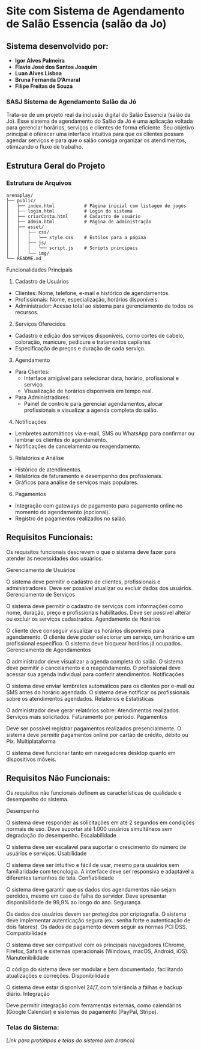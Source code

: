 # Site com Sistema de Agendamento de Salão Essencia (salão da Jo)

## Sistema desenvolvido por:
- **Igor Alves Palmeira**
- **Flavio José dos Santos Joaquim**
- **Luan Alves Lisboa**
- **Bruna Fernanda D’Amaral**
- **Filipe Freitas de Souza**

### SASJ Sistema de Agendamento Salão da Jó

Trata-se de um projeto real da inclusão digital do Salão Essencia (salão da Jo). Esse sistema de agendamento do Salão da Jó é uma aplicação voltada para gerenciar horários, serviços e clientes de forma eficiente. Seu objetivo principal é oferecer uma interface intuitiva para que os clientes possam agendar serviços e para que o salão consiga organizar os atendimentos, otimizando o fluxo de trabalho.

## Estrutura Geral do Projeto
### Estrutura de Arquivos

```plaintext
arenaplay/
├── public/
│   ├── index.html           # Página inicial com listagem de jogos
│   ├── login.html           # Login do sistema
│   ├── criarConta.html      # Cadastro de usuário
│   ├── admin.html           # Página de administração
│   ├── asset/
│   │   ├── css/
│   │   │   └── style.css    # Estilos para a página
│   │   ├── js/
│   │   │   └── script.js    # Scripts principais
│   │   └── img/
└── README.md
```

Funcionalidades Principais
1. Cadastro de Usuários
- Clientes: Nome, telefone, e-mail e histórico de agendamentos.
- Profissionais: Nome, especialização, horários disponíveis.
- Administrador: Acesso total ao sistema para gerenciamento de todos os recursos.
2. Serviços Oferecidos
- Cadastro e edição dos serviços disponíveis, como cortes de cabelo, coloração, manicure, pedicure e tratamentos capilares.
- Especificação de preços e duração de cada serviço.
3. Agendamento
- Para Clientes:
  - Interface amigável para selecionar data, horário, profissional e serviço.
  - Visualização de horários disponíveis em tempo real.
- Para Administradores:
  - Painel de controle para gerenciar agendamentos, alocar profissionais e visualizar a agenda completa do salão.
4. Notificações
- Lembretes automáticos via e-mail, SMS ou WhatsApp para confirmar ou lembrar os clientes do agendamento.
- Notificações de cancelamento ou reagendamento.
5. Relatórios e Análise
- Histórico de atendimentos.
- Relatórios de faturamento e desempenho dos profissionais.
- Gráficos para análise de serviços mais populares.
6. Pagamentos
- Integração com gateways de pagamento para pagamento online no momento do agendamento (opcional).
- Registro de pagamentos realizados no salão.


## Requisitos Funcionais:
Os requisitos funcionais descrevem o que o sistema deve fazer para atender às necessidades dos usuários.

Gerenciamento de Usuários

O sistema deve permitir o cadastro de clientes, profissionais e administradores.
Deve ser possível atualizar ou excluir dados dos usuários.
Gerenciamento de Serviços

O sistema deve permitir o cadastro de serviços com informações como nome, duração, preço e profissionais habilitados.
Deve ser possível alterar ou excluir os serviços cadastrados.
Agendamento de Horários

O cliente deve conseguir visualizar os horários disponíveis para agendamento.
O cliente deve poder selecionar um serviço, um horário e um profissional específico.
O sistema deve bloquear horários já ocupados.
Gerenciamento de Agendamentos

O administrador deve visualizar a agenda completa do salão.
O sistema deve permitir o cancelamento e o reagendamento.
O profissional deve acessar sua agenda individual para conferir atendimentos.
Notificações

O sistema deve enviar lembretes automáticos para os clientes por e-mail ou SMS antes do horário agendado.
O sistema deve notificar os profissionais sobre os atendimentos agendados.
Relatórios e Estatísticas

O administrador deve gerar relatórios sobre:
Atendimentos realizados.
Serviços mais solicitados.
Faturamento por período.
Pagamentos

Deve ser possível registrar pagamentos realizados presencialmente.
O sistema deve permitir pagamentos online por cartão de crédito, débito ou Pix.
Multiplataforma

O sistema deve funcionar tanto em navegadores desktop quanto em dispositivos móveis.


## Requisitos Não Funcionais:

Os requisitos não funcionais definem as características de qualidade e desempenho do sistema.

Desempenho

O sistema deve responder às solicitações em até 2 segundos em condições normais de uso.
Deve suportar até 1.000 usuários simultâneos sem degradação do desempenho.
Escalabilidade

O sistema deve ser escalável para suportar o crescimento do número de usuários e serviços.
Usabilidade

O sistema deve ser intuitivo e fácil de usar, mesmo para usuários sem familiaridade com tecnologia.
A interface deve ser responsiva e adaptável a diferentes tamanhos de tela.
Confiabilidade

O sistema deve garantir que os dados dos agendamentos não sejam perdidos, mesmo em caso de falha do servidor.
Deve apresentar disponibilidade de 99,9% ao longo do ano.
Segurança

Os dados dos usuários devem ser protegidos por criptografia.
O sistema deve implementar autenticação segura (ex.: senha forte e autenticação de dois fatores).
Os dados de pagamento devem seguir as normas PCI DSS.
Compatibilidade

O sistema deve ser compatível com os principais navegadores (Chrome, Firefox, Safari) e sistemas operacionais (Windows, macOS, Android, iOS).
Manutenibilidade

O código do sistema deve ser modular e bem documentado, facilitando atualizações e correções.
Disponibilidade

O sistema deve estar disponível 24/7, com tolerância a falhas e backup diário.
Integração

Deve permitir integração com ferramentas externas, como calendários (Google Calendar) e sistemas de pagamento (PayPal, Stripe).

### Telas do Sistema:
*Link para protótipos e telas do sistema (em branco)*

